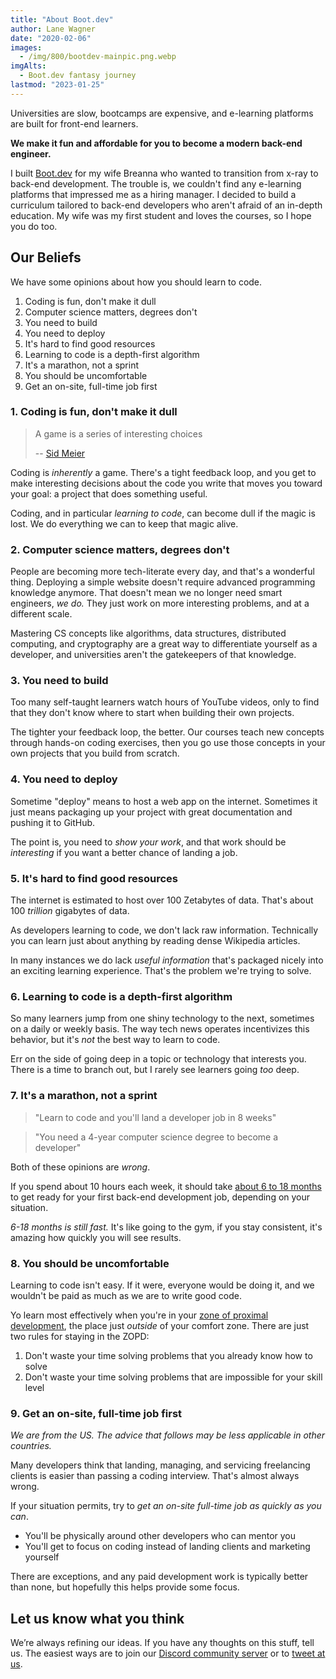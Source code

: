 ```yaml
---
title: "About Boot.dev"
author: Lane Wagner
date: "2020-02-06"
images:
  - /img/800/bootdev-mainpic.png.webp
imgAlts:
  - Boot.dev fantasy journey
lastmod: "2023-01-25"
---
```


Universities are slow, bootcamps are expensive, and e-learning platforms are built for front-end learners.

**We make it fun and affordable for you to become a modern back-end engineer.**

I built [Boot.dev](https://boot.dev) for my wife Breanna who wanted to transition from x-ray to back-end development. The trouble is, we couldn't find any e-learning platforms that impressed me as a hiring manager. I decided to build a curriculum tailored to back-end developers who aren't afraid of an in-depth education. My wife was my first student and loves the courses, so I hope you do too.

## Our Beliefs

We have some opinions about how you should learn to code.

1. Coding is fun, don't make it dull
2. Computer science matters, degrees don't
3. You need to build
4. You need to deploy
5. It's hard to find good resources
6. Learning to code is a depth-first algorithm
7. It's a marathon, not a sprint
8. You should be uncomfortable
9. Get an on-site, full-time job first

### 1. Coding is fun, don't make it dull

> A game is a series of interesting choices
>
> -- [Sid Meier](https://en.wikipedia.org/wiki/Sid_Meier)

Coding is *inherently* a game. There's a tight feedback loop, and you get to make interesting decisions about the code you write that moves you toward your goal: a project that does something useful.

Coding, and in particular *learning to code*, can become dull if the magic is lost. We do everything we can to keep that magic alive.

### 2. Computer science matters, degrees don't

People are becoming more tech-literate every day, and that's a wonderful thing. Deploying a simple website doesn't require advanced programming knowledge anymore. That doesn't mean we no longer need smart engineers, *we do.* They just work on more interesting problems, and at a different scale.

Mastering CS concepts like algorithms, data structures, distributed computing, and cryptography are a great way to differentiate yourself as a developer, and universities aren't the gatekeepers of that knowledge.

### 3. You need to build

Too many self-taught learners watch hours of YouTube videos, only to find that they don't know where to start when building their own projects.

The tighter your feedback loop, the better. Our courses teach new concepts through hands-on coding exercises, then you go use those concepts in your own projects that you build from scratch.

### 4. You need to deploy

Sometime "deploy" means to host a web app on the internet. Sometimes it just means packaging up your project with great documentation and pushing it to GitHub.

The point is, you need to *show your work*, and that work should be *interesting* if you want a better chance of landing a job.

### 5. It's hard to find good resources

The internet is estimated to host over 100 Zetabytes of data. That's about 100 *trillion* gigabytes of data.

As developers learning to code, we don't lack raw information. Technically you can learn just about anything by reading dense Wikipedia articles.

In many instances we do lack *useful information* that's packaged nicely into an exciting learning experience. That's the problem we're trying to solve.

### 6. Learning to code is a depth-first algorithm

So many learners jump from one shiny technology to the next, sometimes on a daily or weekly basis. The way tech news operates incentivizes this behavior, but it's *not* the best way to learn to code.

Err on the side of going deep in a topic or technology that interests you. There is a time to branch out, but I rarely see learners going *too* deep.

### 7. It's a marathon, not a sprint

> "Learn to code and you'll land a developer job in 8 weeks"

> "You need a 4-year computer science degree to become a developer"

Both of these opinions are *wrong*.

If you spend about 10 hours each week, it should take [about 6 to 18 months](/backend/how-long-to-become-backend-dev/) to get ready for your first back-end development job, depending on your situation.

*6-18 months is still fast.* It's like going to the gym, if you stay consistent, it's amazing how quickly you will see results.

### 8. You should be uncomfortable

Learning to code isn't easy. If it were, everyone would be doing it, and we wouldn't be paid as much as we are to write good code.

Yo learn most effectively when you're in your [zone of proximal development](https://en.wikipedia.org/wiki/Zone_of_proximal_development), the place just *outside* of your comfort zone. There are just two rules for staying in the ZOPD:

1. Don't waste your time solving problems that you already know how to solve
2. Don't waste your time solving problems that are impossible for your skill level

### 9. Get an on-site, full-time job first

*We are from the US. The advice that follows may be less applicable in other countries.*

Many developers think that landing, managing, and servicing freelancing clients is easier than passing a coding interview. That's almost always wrong.

If your situation permits, try to *get an on-site full-time job as quickly as you can*.

* You'll be physically around other developers who can mentor you
* You'll get to focus on coding instead of landing clients and marketing yourself

There are exceptions, and any paid development work is typically better than none, but hopefully this helps provide some focus.

## Let us know what you think

We’re always refining our ideas. If you have any thoughts on this stuff, tell us. The easiest ways are to join our [Discord community server](https://discord.gg/EEkFwbv) or to [tweet at us](https://twitter.com/bootdotdev).
